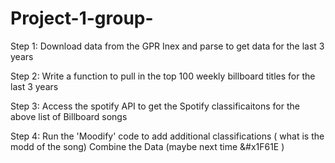 # Project-1-group-
Step 1: Download data from the GPR Inex and parse to get data for the last 3 years

Step 2: Write a function to pull in the top 100 weekly billboard titles for the last 3 years

Step 3: Access the spotify API to get the Spotify classificaitons for the above list of Billboard songs

Step 4: Run the 'Moodify' code to add additional classifications ( what is the modd of the song)
Combine the Data (maybe next time &#x1F61E )
